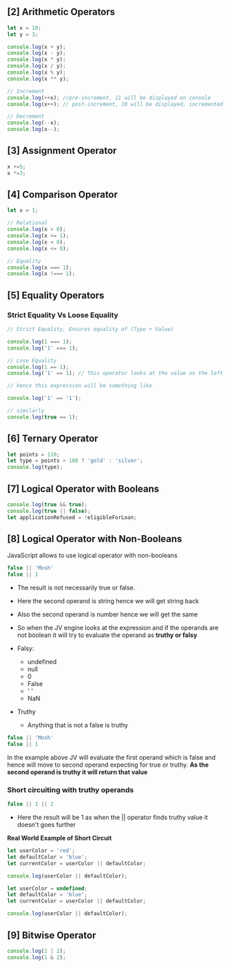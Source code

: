 ## [2] Arithmetic Operators

```javascript
let x = 10;
let y = 3;

console.log(x + y);
console.log(x - y);
console.log(x * y);
console.log(x / y);
console.log(x % y);
console.log(x ** y);

// Increment
console.log(++x); //pre-increment, 11 will be displayed on console 
console.log(x++); // post-increment, 10 will be displayed, incremented value will be seen in next call

// Decrement
console.log(--x);
console.log(x--);
```

## [3] Assignment Operator

```java
x +=5;
x *=3;
```

## [4] Comparison Operator

```javascript
let x = 1;

// Relational
console.log(x > 0);
console.log(x >= 1);
console.log(x < 0);
console.log(x <= 0);

// Equality
console.log(x === 1);
console.log(x !=== 1);
```

## [5] Equality Operators

### Strict Equality Vs Loose Equality

```javascript
// Strict Equality, Ensures equality of (Type + Value)

console.log(1 === 1);
console.log('1' === 1);

// Lose Equality
console.log(1 == 1);
console.log('1' == 1); // This operator looks at the value on the left side of equal and converts the operand on the right side to the same type and then checks if the value is equal

// hence this expression will be something like 

console.log('1' == '1');

// similarly
console.log(true == 1);
```

## [6] Ternary Operator

```javascript
let points = 110;
let type = points > 100 ? 'gold' : 'silver';
console.log(type);
```

## [7] Logical Operator with Booleans

```javascript
console.log(true && true);
console.log(true || false);
let applicationRefused = !eligibleForLoan;

```

## [8] Logical Operator with Non-Booleans

JavaScript allows to use logical operator with non-booleans

```javascript
false || 'Mosh'
false || 1
```

* The result is not necessarily true or false.
* Here the second operand is string hence we will get string back
* Also the second operand is number hence we will get the same 

* So when the JV engine looks at the expression and if the operands are not boolean it will try to evaluate the operand as **truthy or falsy**
* Falsy:
  * undefined
  * null 
  * 0
  * False
  * ' '
  * NaN
* Truthy
  * Anything that is not a false is truthy

```javascript
false || 'Mosh'
false || 1
```

In the example above JV will evaluate the first operand which is false and hence will move to second operand expecting for true or truthy. **As the second operand is truthy it will return that value**

### Short circuiting with truthy operands

```javascript
false || 1 || 2
```

* Here the result will be 1 as when the || operator finds truthy value it doesn't goes further

**Real World Example of Short Circuit**

```javascript
let userColor = 'red';
let defaultColor = 'blue';
let currentColor = userColor || defaultColor;

console.log(userColor || defaultColor);
```

```javascript
let userColor = undefined;
let defaultColor = 'blue';
let currentColor = userColor || defaultColor;

console.log(userColor || defaultColor);
```

## [9] Bitwise Operator

```javascript
console.log(1 | 2);
console.log(1 & 2);
```

